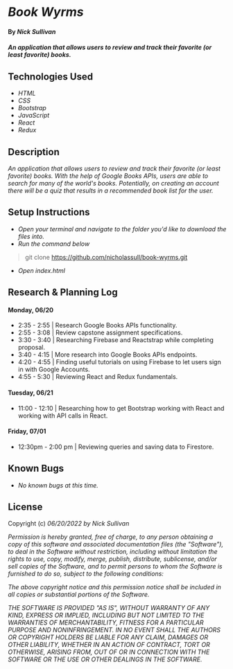 # _Book Wyrms_

#### By _**Nick Sullivan**_

#### _An application that allows users to review and track their favorite (or least favorite) books._

## Technologies Used

* _HTML_
* _CSS_
* _Bootstrap_
* _JavaScript_
* _React_
* _Redux_

## Description

_An application that allows users to review and track their favorite (or least favorite) books. With the help of Google Books APIs, users are able to search for many of the world's books. Potentially, on creating an account there will be a quiz that results in a recommended book list for the user._

## Setup Instructions

* _Open your terminal and navigate to the folder you'd like to download the files into._
* _Run the command below_
> git clone https://github.com/nicholassull/book-wyrms.git
* _Open index.html_

## Research & Planning Log
#### Monday, 06/20
* 2:35 - 2:55 | Research Google Books APIs functionality.
* 2:55 - 3:08 | Review capstone assignment specifications.
* 3:30 - 3:40 | Researching Firebase and Reactstrap while completing proposal.
* 3:40 - 4:15 | More research into Google Books APIs endpoints.
* 4:20 - 4:55 | Finding useful tutorials on using Firebase to let users sign in with Google Accounts.
* 4:55 - 5:30 | Reviewing React and Redux fundamentals.
#### Tuesday, 06/21
* 11:00 - 12:10 | Researching how to get Bootstrap working with React and working with API calls in React.
#### Friday, 07/01
* 12:30pm - 2:00 pm | Reviewing queries and saving data to Firestore.


## Known Bugs

* _No known bugs at this time._

## License

Copyright (c) _06/20/2022_ _by Nick Sullivan_


_Permission is hereby granted, free of charge, to any person obtaining a copy of this software and associated documentation files (the "Software"), to deal in the Software without restriction, including without limitation the rights to use, copy, modify, merge, publish, distribute, sublicense, and/or sell copies of the Software, and to permit persons to whom the Software is furnished to do so, subject to the following conditions:_

_The above copyright notice and this permission notice shall be included in all copies or substantial portions of the Software._

_THE SOFTWARE IS PROVIDED "AS IS", WITHOUT WARRANTY OF ANY KIND, EXPRESS OR IMPLIED, INCLUDING BUT NOT LIMITED TO THE WARRANTIES OF MERCHANTABILITY, FITNESS FOR A PARTICULAR PURPOSE AND NONINFRINGEMENT. IN NO EVENT SHALL THE AUTHORS OR COPYRIGHT HOLDERS BE LIABLE FOR ANY CLAIM, DAMAGES OR OTHER LIABILITY, WHETHER IN AN ACTION OF CONTRACT, TORT OR OTHERWISE, ARISING FROM, OUT OF OR IN CONNECTION WITH THE SOFTWARE OR THE USE OR OTHER DEALINGS IN THE SOFTWARE._